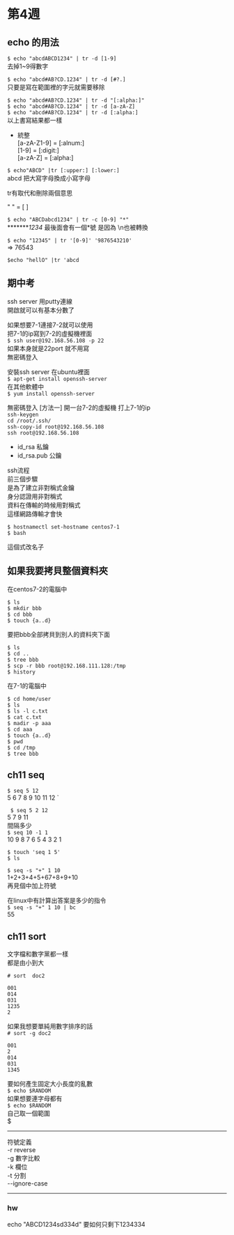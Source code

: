 # 第4週

## echo 的用法

` $ echo "abcdABCD1234" | tr -d [1-9] `  
去掉1~9得數字  

` $ echo "abcd#AB?CD.1234" | tr -d [#?.] `  
只要是寫在範圍裡的字元就需要移除  

` $ echo "abcd#AB?CD.1234" | tr -d "[:alpha:]" `  
` $ echo "abcd#AB?CD.1234" | tr -d [a-zA-Z] `  
` $ echo "abcd#AB?CD.1234" | tr -d [:alpha:] `  
以上書寫結果都一樣  

* 統整   
[a-zA-Z1-9] = [:alnum:]  
[1-9] = [:digit:]  
[a-zA-Z] = [:alpha:]  

` $ echo"ABCD" |tr [:upper:] [:lower:] `  
abcd 把大寫字母換成小寫字母  

tr有取代和刪除兩個意思  

" " = [ ]  

` $ echo "ABCDabcd1234" | tr -c [0-9] "*" `  
********1234* 最後面會有一個*號 是因為 \n也被轉換  

` $ echo "12345" | tr '[0-9]' '9876543210' `  
=> 76543

` $echo "hellO" |tr 'abcd `  

## 期中考

ssh server 用putty連線  
開啟就可以有基本分數了 

如果想要7-1連接7-2就可以使用  
把7-1的ip寫到7-2的虛擬機裡面  
` $ ssh user@192.168.56.108 -p 22 `  
如果本身就是22port 就不用寫  
無密碼登入  

安裝ssh server 在ubuntu裡面  
` $ apt-get install openssh-server `  
在其他軟體中  
` $ yum install openssh-server `  


無密碼登入 [方法一]
開一台7-2的虛擬機 打上7-1的ip  
`ssh-keygen`  
`cd /root/.ssh/`  
`ssh-copy-id root@192.168.56.108`  
`ssh root@192.168.56.108`  

* id_rsa 私鑰  
* id_rsa.pub  公鑰  

ssh流程  
前三個步驟  
是為了建立非對稱式金鑰  
身分認證用非對稱式  
資料在傳輸的時候用對稱式  
這樣網路傳輸才會快  

    $ hostnamectl set-hostname centos7-1
    $ bash

這個式改名子

## 如果我要拷貝整個資料夾

在centos7-2的電腦中

    $ ls 
    $ mkdir bbb
    $ cd bbb
    $ touch {a..d}

要把bbb全部拷貝到別人的資料夾下面  

    $ ls
    $ cd ..
    $ tree bbb
    $ scp -r bbb root@192.168.111.128:/tmp
    $ history

在7-1的電腦中

    $ cd home/user
    $ ls
    $ ls -l c.txt
    $ cat c.txt
    $ madir -p aaa
    $ cd aaa
    $ touch {a..d}
    $ pwd
    $ cd /tmp
    $ tree bbb


## ch11 seq

` $ seq 5 12 `  
5 6 7 8 9 10 11 12  `

` $ seq 5 2 12`  
5 7 9 11  
間隔多少  
` $ seq 10 -1 1 `  
10 9 8 7 6 5 4 3 2 1  

` $ touch 'seq 1 5' `  
` $ ls `  


`$ seq -s "+" 1 10 `  
1+2+3+4+5+67+8+9+10  
再見個中加上符號  

在linux中有計算出答案是多少的指令  
`$ seq -s "+" 1 10 | bc`  
55  

## ch11 sort
文字檔和數字黨都一樣   
都是由小到大  

`# sort  doc2`  

    001
    014
    031
    1235
    2

如果我想要單純用數字排序的話   
` # sort -g doc2 `  

    001
    2
    014
    031
    1345

要如何產生固定大小長度的亂數  
` $ echo $RANDOM `  
如果想要連字母都有  
` $ echo $RANDOM `  
自己取一個範圍  
$ 

---

符號定義  
-r reverse  
-g 數字比較  
-k 欄位  
-t 分割  
--ignore-case  


---

### hw
echo "ABCD1234sd334d" 要如何只剩下1234334
